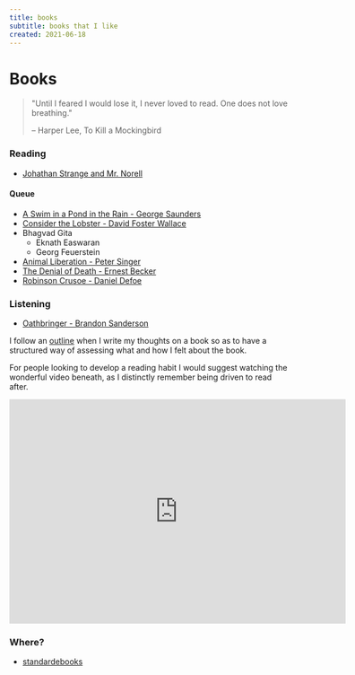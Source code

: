 ```yaml
---
title: books
subtitle: books that I like
created: 2021-06-18
---
```


# Books

> "Until I feared I would lose it, I never loved to read. One does not
> love breathing."
>
> – Harper Lee, To Kill a Mockingbird

### Reading

- [Johathan Strange and Mr. Norell](https://www.librarything.com/work/1060)

#### Queue

- [A Swim in a Pond in the Rain - George Saunders](https://www.librarything.com/work/25271707)
- [Consider the Lobster - David Foster Wallace](https://www.librarything.com/work/29603)
- Bhagvad Gita
    - Eknath Easwaran
    - Georg Feuerstein
- [Animal Liberation - Peter Singer](https://www.librarything.com/work/88544)
- [The Denial of Death - Ernest Becker](https://www.librarything.com/work/73787)
- [Robinson Crusoe - Daniel Defoe](https://standardebooks.org/ebooks/daniel-defoe/the-life-and-adventures-of-robinson-crusoe)

### Listening

- [Oathbringer - Brandon Sanderson](https://www.graphicaudiointernational.net/the-stormlight-archive-3-download-series-set.html)

I follow an [outline](book_outline.html) when I write my thoughts on a
book so as to have a structured way of assessing what and how I felt
about the book.

For people looking to develop a reading habit I would suggest watching
the wonderful video beneath, as I distinctly remember being driven to
read after.

<iframe src="https://www.youtube.com/embed/lIW5jBrrsS0" frameborder="0"
allow="accelerometer; autoplay; encrypted-media; gyroscope;
picture-in-picture" width=600 height=400
allowfullscreen></iframe>

### Where?

- [standardebooks](https://standardebooks.org/)
